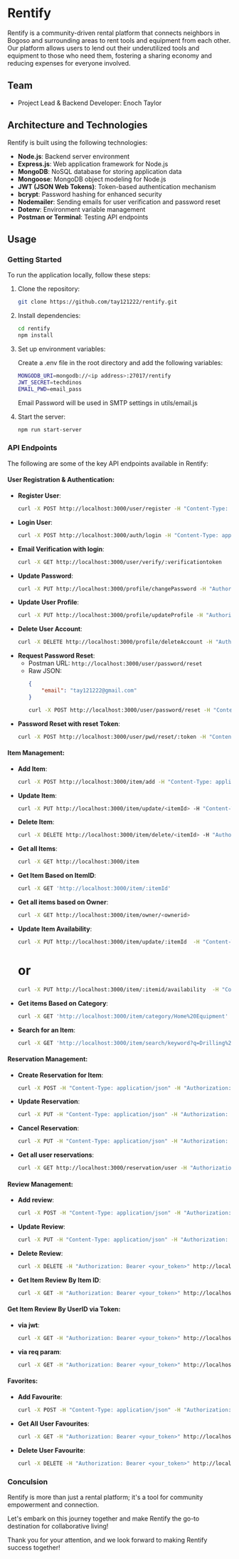 
# Rentify

Rentify is a community-driven rental platform that connects neighbors in Bogoso and surrounding areas to rent tools and equipment from each other. Our platform allows users to lend out their underutilized tools and equipment to those who need them, fostering a sharing economy and reducing expenses for everyone involved.

## Team

- Project Lead & Backend Developer: Enoch Taylor

## Architecture and Technologies

Rentify is built using the following technologies:

- **Node.js**: Backend server environment
- **Express.js**: Web application framework for Node.js
- **MongoDB**: NoSQL database for storing application data
- **Mongoose**: MongoDB object modeling for Node.js
- **JWT (JSON Web Tokens)**: Token-based authentication mechanism
- **bcrypt**: Password hashing for enhanced security
- **Nodemailer**: Sending emails for user verification and password reset
- **Dotenv**: Environment variable management
- **Postman or Terminal**: Testing API endpoints

## Usage

### Getting Started

To run the application locally, follow these steps:

1. Clone the repository:

   ```bash
   git clone https://github.com/tay121222/rentify.git

2. Install dependencies:

   ```bash
   cd rentify
   npm install
   ```
3. Set up environment variables:

   Create a .env file in the root directory and add the following variables:
   
   ```bash
   MONGODB_URI=mongodb://<ip address>:27017/rentify
   JWT_SECRET=techdinos
   EMAIL_PWD=email_pass
   ```
   Email Password will be used in SMTP settings in utils/email.js

4. Start the server:
   ```bash
   npm run start-server

### API Endpoints

The following are some of the key API endpoints available in Rentify:

#### User Registration & Authentication:
- **Register User**:
  ```bash
  curl -X POST http://localhost:3000/user/register -H "Content-Type: application/json" -d '{"username": "example_user", "email": "example@example.com", "password": "examplepassword" , "fullName": "examplename", "phoneNumber": "123456789"}'
  ```
- **Login User**:
  ```bash
  curl -X POST http://localhost:3000/auth/login -H "Content-Type: application/json" -d '{"email": "example@example.com", "password": "examplepassword"}'
  ```
- **Email Verification with login**:
  ```bash
  curl -X GET http://localhost:3000/user/verify/:verificationtoken
  ```
- **Update Password**:
  ```bash
  curl -X PUT http://localhost:3000/profile/changePassword -H "Authorization: Bearer <your token>" -H "Content-Type: application/json" -d '{"currentPassword": "techdinos", "newPassword": "xtech1"}'
  ```
- **Update User Profile**:
  ```bash
  curl -X PUT http://localhost:3000/profile/updateProfile -H "Authorization: Bearer <token>" -H "Content-Type: application/json" -d '{"fullName": "Samuel Taylor", "email": "xtechit@gmail.com", "phoneNumber": "0209043207"}'
  ```
- **Delete User Account**:
  ```bash
  curl -X DELETE http://localhost:3000/profile/deleteAccount -H "Authorization: Bearer <your_token>"
  ```
- **Request Password Reset**:
  - Postman URL: `http://localhost:3000/user/password/reset`
  - Raw JSON: 
    ```json
    {
        "email": "tay121222@gmail.com"
    }
    ```
    ```bash
    curl -X POST http://localhost:3000/user/password/reset -H "Content-Type: application/json" -d '{"email": "example@example.com"}'
    ```
- **Password Reset with reset Token**:
  ```bash
  curl -X POST http://localhost:3000/user/pwd/reset/:token -H "Content-Type: application/json" -d '{"newPassword": "new_password"}'
   ```
#### Item Management:
- **Add Item**:
  ```bash
  curl -X POST http://localhost:3000/item/add -H "Content-Type: application/json" -H "Authorization: Bearer <your_jwt_token>" -d '{"name": "Example Item", "description": "This is an example item", "price": 10, "category": "Example Category", "image": "example_image.jpg"}'
   ```
- **Update Item**:
  ```bash
  curl -X PUT http://localhost:3000/item/update/<itemId> -H "Content-Type: application/json" -H "Authorization: Bearer <your_jwt_token>" -d '{"name": "Updated Item Name", "description": "Updated item description", "price": 20, "category": "Updated Category", "image": "updated_image.jpg"}'
  ```
- **Delete Item**:
  ```bash
  curl -X DELETE http://localhost:3000/item/delete/<itemId> -H "Authorization: Bearer <your_jwt_token>"
  ```
- **Get all Items**:
  ```bash
  curl -X GET http://localhost:3000/item
  ```
- **Get Item Based on ItemID**:
  ```bash
  curl -X GET 'http://localhost:3000/item/:itemId'
  ```
- **Get all items based on Owner**:
  ```bash
  curl -X GET http://localhost:3000/item/owner/<ownerid>
  ```
- **Update Item Availability**:
  ```bash
  curl -X PUT http://localhost:3000/item/update/:itemId  -H "Content-Type: application/json" -H "Authorization: Bearer <your_jwt_token>" -d '{"availability":true}'
  ```
  # or
  ```bash
  curl -X PUT http://localhost:3000/item/:itemid/availability  -H "Content-Type: application/json" -H "Authorization: Bearer <jwt token>" -d '{"availability":true}'
  ```
- **Get items Based on Category**:
  ```bash
  curl -X GET 'http://localhost:3000/item/category/Home%20Equipment'
  ```
- **Search for an Item**:
  ```bash
  curl -X GET 'http://localhost:3000/item/search/keyword?q=Drilling%20Machine'
  ```
#### Reservation Management:
- **Create Reservation for Item**:
  ```bash
  curl -X POST -H "Content-Type: application/json" -H "Authorization: Bearer <token>" -d '{"itemId": "6606837a9ccd5af54627027b", "startDate": "2024-04-01", "endDate": "2024-12-01"}' http://localhost:3000/reservation/create
  ```
- **Update Reservation**:
  ```bash
  curl -X PUT -H "Content-Type: application/json" -H "Authorization: Bearer <token ID>" -d '{"startDate": "2024-03-01", "endDate": "2024-12-01"}' http://localhost:3000/reservation/update/<reservation ID>
  ```
- **Cancel Reservation**:
  ```bash
  curl -X PUT -H "Content-Type: application/json" -H "Authorization: Bearer <token>" http://localhost:3000/reservation/cancel/<reservation ID>
  ```
- **Get all user reservations**:
  ```bash
  curl -X GET http://localhost:3000/reservation/user -H "Authorization: Bearer <your_jwt_token>"
  ```

#### Review Management:

- **Add review**:
  ```bash
  curl -X POST -H "Content-Type: application/json" -H "Authorization: Bearer <jwt token>" -d '{"itemId": "660bf816603ee2f796cc4be5", "rating": 10, "comment": "Your review comment"}' http://localhost:3000/review/add
  ```
- **Update Review**:
  ```bash
  curl -X PUT -H "Content-Type: application/json" -H "Authorization: Bearer <jwt token>" -d '{"rating": 6, "comment": "Updated review comment"}' http://localhost:3000/review/update/<review id>
  ```
- **Delete Review**:
  ```bash
  curl -X DELETE -H "Authorization: Bearer <your_token>" http://localhost:3000/review/delete/<review_id>
  ```
- **Get Item Review By Item ID**:
  ```bash
  curl -X GET -H "Authorization: Bearer <your_token>" http://localhost:3000/review/item/<item_id>
  ```
#### Get Item Review By UserID via Token:
- **via jwt**:
  ```bash
  curl -X GET -H "Authorization: Bearer <your_token>" http://localhost:3000/review/user
  ```
- **via req param**:
  ```bash
  curl -X GET -H "Authorization: Bearer <your_token>" http://localhost:3000/review/user/<user_id>
  ```

#### Favorites:
- **Add Favourite**:
  ```bash
  curl -X POST -H "Content-Type: application/json" -H "Authorization: Bearer <your_token>" http://localhost:3000/favorite/add/<item_id>
  ```
- **Get All User Favourites**:
  ```bash
  curl -X GET -H "Authorization: Bearer <your_token>" http://localhost:3000/favorite
  ```
- **Delete User Favourite**:
  ```bash
  curl -X DELETE -H "Authorization: Bearer <your_token>" http://localhost:3000/favorite/delete/<item_id>
  ```

### Conculsion

Rentify is more than just a rental platform; it's a tool for community empowerment and connection.

Let's embark on this journey together and make Rentify the go-to destination for collaborative living!

Thank you for your attention, and we look forward to making Rentify success together!

